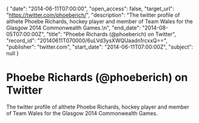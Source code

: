 {
  "date": "2014-06-11T07:00:00", 
  "open_access": false, 
  "target_url": "https://twitter.com/phoeberich/", 
  "description": "The twitter profile of althete Phoebe Richards, hockey player and member of Team Wales for the Glasgow 2014 Commonwealth Games.\n", 
  "end_date": "2014-08-05T07:00:00Z", 
  "title": "Phoebe Richards (@phoeberich) on Twitter", 
  "record_id": "20140611T070000/6uLVd3ysXWQUaadn1rcxxQ==", 
  "publisher": "twitter.com", 
  "start_date": "2014-06-11T07:00:00Z", 
  "subject": null
}

# Phoebe Richards (@phoeberich) on Twitter

The twitter profile of althete Phoebe Richards, hockey player and member of Team Wales for the Glasgow 2014 Commonwealth Games.
